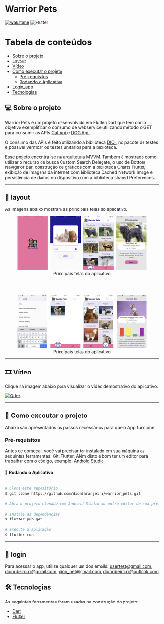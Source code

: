 # Warrior Pets

[![wakatime](https://wakatime.com/badge/user/16c43c19-b8cc-47b4-8504-d9db3204dc71/project/83bf736b-45db-49d6-895f-4e066ea60ed9.svg)](https://wakatime.com/badge/user/16c43c19-b8cc-47b4-8504-d9db3204dc71/project/83bf736b-45db-49d6-895f-4e066ea60ed9)
<img alt="Flutter" src="https://img.shields.io/badge/Flutter-%2302569B.svg?style=for-the-badge&logo=Flutter&logoColor=white" />

Tabela de conteúdos
=================
<!--ts-->
* [Sobre o projeto](#-sobre-o-projeto)
* [Layout](#-layout)
* [Vídeo](#-Vídeo)
* [Como executar o projeto](#-como-executar-o-projeto)
    * [Pré-requisitos](#pré-requisitos)
    * [Rodando o Aplicativo](#-rodando-o-aplicativo)
* [Login_app](#-login)
* [Tecnologias](#-tecnologias)
<!--te-->


## 💻 Sobre o projeto

<p>Warrior Pets é um projeto desenvolvido em Flutter/Dart que tem como objetivo exemplificar o consumo de webservice utilizando método o GET para consumir as APIs <span> <a href="https://api.thecatapi.com"> Cat Api </a> </span> e <span> <a href="https://api.theDOGapi.com"> DOG Api </a> </span>.</p>  
<p>O consumo das APIs é feito utilizando a biblioteca <span> <a href="https://pub.dev/packages/dio"> DIO </a> </span>, no pacote de testes é possível verificar os testes unitários para a biblioteca.</p> 
<p>Esse projeto encontra-se na arquitetura MVVM. Também é mostrado como utilizar o recurso de busca Custom Search Delegate, o uso de Bottom Navigator Bar, construção de gráficos com a biblioteca Charts Flutter, exibição de imagens da internet com biblioteca Cached Network Image e persistência de dados no dispositivo com a biblioteca shared Preferences.</p>


---

## 🎨 layout
As imagens abaixo mostram as principais telas do aplicativo.

<figure align="center">
  <img src="https://github.com/dionlaranjeira/warrior_pets/blob/main/app1.png" alt="Layout do aplicativo">
  <figcaption>Principais telas do aplicativo</figcaption>
</figure>

<br>
<br>

<figure align="center">
  <img src="https://github.com/dionlaranjeira/warrior_pets/blob/main/app2.png" alt="Layout do aplicativo">
  <figcaption>Principais telas do aplicativo</figcaption>
</figure>

---
## 🎞 Vídeo 
Clique na imagem abaixo para visualizar o vídeo demostrativo do aplicativo.

<a href="https://www.youtube.com/embed/O4rJ3A667c4">
         <img alt="Qries" src="https://static.vecteezy.com/ti/vetor-gratis/p3/3399771-youtube-icon-editorial-vector-grátis-vetor.jpg">
</a>

---
## 🚀 Como executar o projeto
Abaixo são apresentados os passos necessários para que o App funcione.

### Pré-requisitos

Antes de começar, você vai precisar ter instalado em sua máquina as seguintes ferramentas:
[Git](https://git-scm.com), [Flutter](https://flutter.dev/docs/get-started/install).
Além disto é bom ter um editor para trabalhar com o código, exemplo: [Android Studio](https://developer.android.com/studio)

#### 🎲 Rodando o Aplicativo

```bash

# Clone este repositório
$ git clone https://github.com/dionlaranjeira/warrior_pets.git

# Abra o projeto clonado com Android Studio ou outro editor de sua preferência

# Instale as dependências
$ flutter pub get

# Execute a aplicação 
$ flutter run


```

---
## 🔑 login

Para acessar o app, utilize qualquer um dos emails: usertest@gmail.com, dionribeiro.rr@gmail.com, dion_net@gmail.com, dionribeiro.rr@outlook.com


## 🛠 Tecnologias

As seguintes ferramentas foram usadas na construção do projeto:

- [Dart](https://dart.dev)
- [Flutter](https://flutter.dev/)
